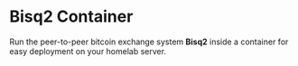 # Bisq2 Container

Run the peer-to-peer bitcoin exchange system **Bisq2** inside a container for easy deployment on your homelab server.
